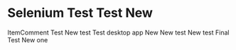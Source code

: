 # Selenium Test  Test New 
ItemComment Test New test 
Test desktop app New New test New test Final Test New one
